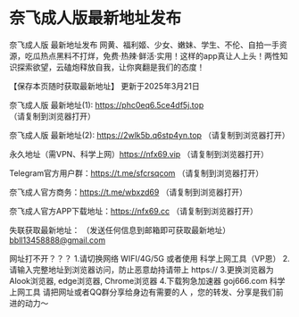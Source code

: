 # 奈飞成人版最新地址发布

奈飞成人版 最新地址发布 网黄、福利姬、少女、嫩妹、学生、不伦、自拍一手资源，吃瓜热点黑料不打烊，免费·热辣·鲜活·实用！这样的app真让人上头！两性知识探索欲望，云磕炮释放自我，让你爽翻是我们的态度！

【保存本页随时获取最新地址】 更新于2025年3月21日

奈飞成人版 最新地址(1): https://phc0eq6.5ce4df5j.top （请复制到浏览器打开）

奈飞成人版 最新地址(2): https://2wlk5b.q6stp4yn.top （请复制到浏览器打开）

永久地址（需VPN、科学上网）https://nfx69.vip （请复制到浏览器打开）

Telegram官方用户群：https://t.me/sfcrsqcom （请复制到浏览器打开）

奈飞成人官方商务：https://t.me/wbxzd69  （请复制到浏览器打开）

奈飞成人官方APP下载地址：https://nfx69.cc （请复制到浏览器打开）

失联获取最新地址： （发送任何信息到邮箱即可获取最新地址） bbll13458888@gmail.com

网址打不开？？？ 1.请切换网络 WIFI/4G/5G 或者使用 科学上网工具（VP恩） 2.请输入完整地址到浏览器访问，防止恶意劫持请带上 https:// 3.更换浏览器为Alook浏览器, edge浏览器, Chrome浏览器 4.下载狗急加速器 goj666.com 科学上网工具 请把网址或者QQ群分享给身边有需要的人 ，您的转发、分享是我们前进的动力～
